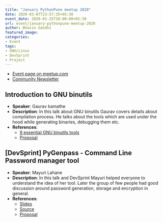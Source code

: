 ```yaml
---
title: "January PythonPune meetup 2020"
date: 2020-03-07T23:57:35+05:30
event_date: 2020-01-25T10:00:00+05:30
url: event/january-pythonpune-meetup-2020
author: Bhavin Gandhi
featured_image:
categories:
- Event
tags:
- GNU/Linux
- DevSprint
- Project
---
```


  * [Event page on meetup.com](https://www.meetup.com/PythonPune/events/268010380/)
  * [Community Newsletter](./community_news.md)

## Introduction to GNU binutils
  * **Speaker**: Gaurav kamathe
  * **Description**: In this talk about GNU binutils Gaurav covers
    details about compilation process. He talks about the tools which
    are used under the hood while generating binaries, debugging them
    etc.
  * **References**:
    * [9 essential GNU binutils tools](https://opensource.com/article/19/10/gnu-binutils)
    * [Proposal](https://github.com/pythonpune/meetup-talks/issues/51)

## [DevSprint] PyGenpass - Command Line Password manager tool
  * **Speaker**: Mayuri Lahane
  * **Description**: In this talk and DevSprint Mayuri helped everyone
    to understand the idea of her tool. Later the group of few people
    had good discussion around password generation, storage and
    encryption in general.
  * **References**:
    * [Slides](https://gist.github.com/mayurilahane/31f0c97a5875c44f73f62010a8be43d2)
    * [Source](https://github.com/paint-it/pygenpass)
    * [Proposal](https://github.com/pythonpune/meetup-talks/issues/77)
